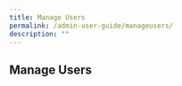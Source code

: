 ```yaml
---
title: Manage Users
permalink: /admin-user-guide/manageusers/
description: ""
---
```

## Manage Users